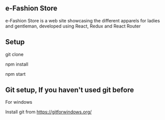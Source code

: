 ## e-Fashion Store
e-Fashion Store is a web site showcasing the different apparels for ladies and gentleman, developed using React, Redux and React Router

## Setup

git clone 

npm install

npm start

## Git setup, If you haven't used git before

For windows

Install git from https://gitforwindows.org/
